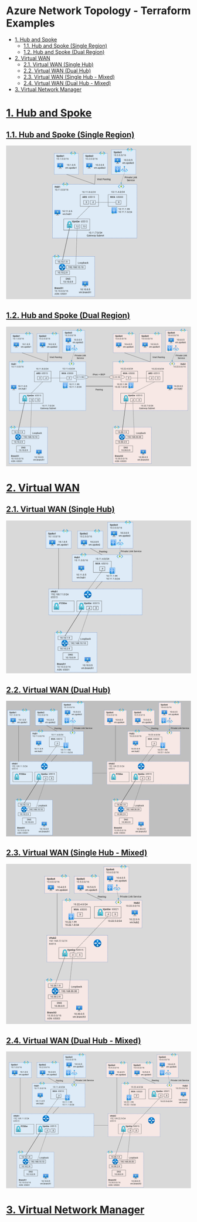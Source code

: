 
# Azure Network Topology - Terraform Examples

<!-- TOC -->
- [1. Hub and Spoke](#1-hub-and-spoke)
    - [1.1. Hub and Spoke (Single Region)](#1-1-hub-spoke-single-region)
    - [1.2. Hub and Spoke (Dual Region)](#1-2-hub-spoke-dual-region)
- [2. Virtual WAN](#2-virtual-wan)
    - [2.1. Virtual WAN (Single Hub)](#2-1-virtual-wan-single-hub)
    - [2.2. Virtual WAN (Dual Hub)](#2-2-Virtual-wan-dual-hub)
    - [2.3. Virtual WAN (Single Hub - Mixed)](#2-3-virtual-wan-single-hub-mixed)
    - [2.4. Virtual WAN (Dual Hub - Mixed)](#2-4-Virtual-WAN-dual-hub-mixed)
- [3. Virtual Network Manager](#3-virtual-network-manager)
<!-- /TOC -->

# [1. Hub and Spoke](./1-Hub-and-Spoke/)

## [1.1. Hub and Spoke (Single Region)](./1-Hub-and-Spoke/1-Hub-Spoke-Single-Region/)
![Hub and Spoke (Single Region)](./images/hub-spoke-single-region.png)
## [1.2. Hub and Spoke (Dual Region)](./1-Hub-and-Spoke/2-Hub-Spoke-Dual-Region/)
![Hub and Spoke (Dual Region)](./images/hub-spoke-dual-region.png)

# [2. Virtual WAN](./2-Virtual-WAN/)

## [2.1. Virtual WAN (Single Hub)](./2-Virtual-WAN/1-Virtual-WAN-Single-Hub/)
![Virtual WAN (Single Hub)](./images/vwan-single-hub.png)
## [2.2. Virtual WAN (Dual Hub)](./2-Virtual-WAN/2-Virtual-WAN-Dual-Hub/)
![Virtual WAN (Dual Hub)](./images/vwan-dual-hub.png)
## [2.3. Virtual WAN (Single Hub - Mixed)](./2-Virtual-WAN/3-Virtual-WAN-Single-Hub-Mixed/)
![Virtual WAN (Dual Hub)](./images/vwan-single-hub-mixed.png)
## [2.4. Virtual WAN (Dual Hub - Mixed)](./2-Virtual-WAN/4-Virtual-WAN-Dual-Hub-Mixed/)
![Virtual WAN (Dual Hub)](./images/vwan-dual-hub-mixed.png)


# [3. Virtual Network Manager](./3-Virtual-Network-Manager/)
